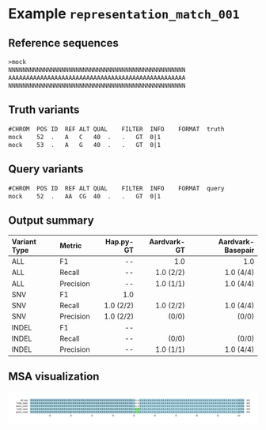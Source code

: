 # Example `representation_match_001`
## Reference sequences
```
>mock
NNNNNNNNNNNNNNNNNNNNNNNNNNNNNNNNNNNNNNNNNNNNNNNNNN
AAAAAAAAAAAAAAAAAAAAAAAAAAAAAAAAAAAAAAAAAAAAAAAAAA
NNNNNNNNNNNNNNNNNNNNNNNNNNNNNNNNNNNNNNNNNNNNNNNNNN
```
## Truth variants
```
#CHROM	POS	ID	REF	ALT	QUAL	FILTER	INFO	FORMAT	truth
mock	52	.	A	C	40	.	.	GT	0|1
mock	53	.	A	G	40	.	.	GT	0|1
```
## Query variants
```
#CHROM	POS	ID	REF	ALT	QUAL	FILTER	INFO	FORMAT	query
mock	52	.	AA	CG	40	.	.	GT	0|1
```
## Output summary
Variant Type | Metric | Hap.py-GT | Aardvark-GT | Aardvark-Basepair
:-- | :-- | --: | --: | --:
ALL | F1 | -- | 1.0 | 1.0
ALL | Recall | -- | 1.0 (2/2) | 1.0 (4/4)
ALL | Precision | -- | 1.0 (1/1) | 1.0 (4/4)
SNV | F1 | 1.0 |  | 
SNV | Recall | 1.0 (2/2) | 1.0 (2/2) | 1.0 (4/4)
SNV | Precision | 1.0 (2/2) |  (0/0) |  (0/0)
INDEL | F1 | -- |  | 
INDEL | Recall | -- |  (0/0) |  (0/0)
INDEL | Precision | -- | 1.0 (1/1) | 1.0 (4/4)
## MSA visualization
![](./msa_viz/msa.png)

